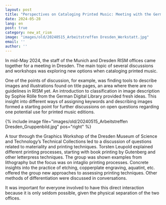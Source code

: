 ```yaml
---
layout: post
title: "Perspectives on Cataloging Printed Music: Meeting with the German RISM Offices"
date: 2024-05-28
lang: en
post: true
category: new_at_rism
image: "images/old/20240515_Arbeitstreffen Dresden_Werkstatt.jpg"
email: ''
author: ''
---
```


In mid-May 2024, the staff of the Munich and Dresden RISM offices came together for a meeting in Dresden. The main topic of several discussions and workshops was exploring new options when cataloging printed music. 

One of the points of discussion, for example, was finding tools to describe images and illustrations found on title pages, an area where there are no guidelines in RISM yet. An introduction to classification in image description by Sophie Rölle from the German Digital Library provided fresh ideas. This insight into different ways of assigning keywords and describing images formed a starting point for further discussions on open questions regarding one potential use for printed music editions. 

{% include image file="images/old/20240515_Arbeitstreffen Dresden_Gruppenbild.jpg" pos="right" %}

A tour through the Graphics Workshop of the Dresden Museum of Science and Technology’s Technical Collections led to a discussion of questions related to materiality and printing techniques. Torsten Leupold explained different printing processes, starting with book printing by Gutenberg and other letterpress techniques. The group was shown examples from lithography but the focus was on intaglio printing processes. Concrete insights into the practice of etching, copperplate engraving, aquatint, etc. offered the group new approaches to assessing printing techniques. Other methods of differentiation were discussed in conversations.

It was important for everyone involved to have this direct interaction because it is only seldom possible, given the physical separation of the two offices.
